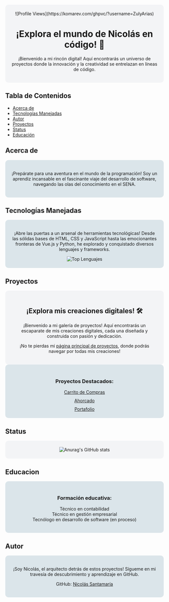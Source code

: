 <div align="center" style="background-color: #f3f4f6; padding: 20px; border-radius: 10px;">
  ![Profile Views](https://komarev.com/ghpvc/?username=ZulyArias)
  <h1>¡Explora el mundo de Nicolás en código! 🚀</h1>
  <p>¡Bienvenido a mi rincón digital! Aquí encontrarás un universo de proyectos donde la innovación y la creatividad se entrelazan en líneas de código.</p>
</div>

## Tabla de Contenidos

- [Acerca de](#acerca-de)
- [Tecnologías Manejadas](#tecnologías-manejadas)
- [Autor](#autor)
- [Proyectos](#proyectos)
- [Status](#status)
- [Educación](#educacion)


## Acerca de

<div align="center" style="background-color: #dbe5ea; padding: 20px; border-radius: 10px;">
  <p>¡Prepárate para una aventura en el mundo de la programación! Soy un aprendiz incansable en el fascinante viaje del desarrollo de software, navegando las olas del conocimiento en el SENA.</p>
</div>

## Tecnologías Manejadas

<div align="center" style="background-color: #dbe5ea; padding: 20px; border-radius: 10px;">
  <p>¡Abre las puertas a un arsenal de herramientas tecnológicas! Desde las sólidas bases de HTML, CSS y JavaScript hasta las emocionantes fronteras de Vue.js y Python, he explorado y conquistado diversos lenguajes y frameworks.</p>
  <img src="https://github-readme-stats.vercel.app/api/top-langs/?username=ZulyArias&layout=pie" alt="Top Lenguajes">
</div>

## Proyectos
<div align="center" style="background-color: #f3f4f6; padding: 20px; border-radius: 10px;">
  <h2>¡Explora mis creaciones digitales! 🛠️</h2>
  <p>¡Bienvenido a mi galería de proyectos! Aquí encontrarás un escaparate de mis creaciones digitales, cada una diseñada y construida con pasión y dedicación.</p>
  <p>¡No te pierdas mi <a href="https://home-de-proyectos-nicolas-santamaria.onrender.com">página principal de proyectos</a>, donde podrás navegar por todas mis creaciones!</p>
</div>

<div align="center" style="background-color: #dbe5ea; padding: 20px; border-radius: 10px;">
  <h3>Proyectos Destacados:</h3>
  <div style="margin-bottom: 10px;">
    <a href="https://ventas-con-carrito-de-compras.onrender.com">Carrito de Compras</a>
  </div>
  <div style="margin-bottom: 10px;">
    <a href="https://ahorcado-asic.onrender.com">Ahorcado</a>
  </div>
  <div>
    <a href="https://portafolio-personal-nicolas-santamaria.onrender.com">Portafolio</a>
  </div>
</div>

## Status

<div align="center" style="background-color: #f3f4f6; padding: 20px; border-radius: 10px;">
  <img src="https://github-readme-stats.vercel.app/api?username=ZulyArias&show_icons=true&theme=shadow_blue" alt="Anurag's GitHub stats">
</div>

## Educacion

<div align="center" style="background-color: #dbe5ea; padding: 20px; border-radius: 10px;">
  <h3>Formación educativa:</h3>
  <ul style="list-style-type: none; padding-left: 0;">
    <li>Técnico en contabilidad</li>
    <li>Técnico en gestión empresarial</li>
    <li>Tecnólogo en desarrollo de software (en proceso)</li>
  </ul>
</div>


## Autor

<div align="center" style="background-color: #dbe5ea; padding: 20px; border-radius: 10px;">
  <p>¡Soy Nicolás, el arquitecto detrás de estos proyectos! Sígueme en mi travesía de descubrimiento y aprendizaje en GitHub.</p>
  <p>GitHub: <a href="https://github.com/ZulyArias">Nicolás Santamaría</a></p>
</div>
